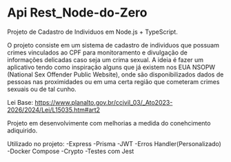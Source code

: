 # Api Rest_Node-do-Zero
Projeto de Cadastro de Individuos em Node.js + TypeScript.

O projeto consiste em um sistema de cadastro de individuos que possuam crimes vinculados ao CPF para monitoramento e divulgação de informações delicadas caso seja um crima sexual.
A ideia é fazer um aplicativo tendo como inspiração alguns que já existem nos EUA NSOPW (National Sex Offender Public Website), onde são disponibilizados dados de pessoas nas proximidades ou em uma certa região que cometeram crimes sexuais ou de tal cunho.

Lei Base: https://www.planalto.gov.br/ccivil_03/_Ato2023-2026/2024/Lei/L15035.htm#art2

Projeto em desenvolvimente com melhorias a medida do conehcimento adiquirido.

Utilizado no projeto:
-Express 
-Prisma
-JWT
-Erros Handler(Personalizado)
-Docker Compose
-Crypto
-Testes com Jest
  
